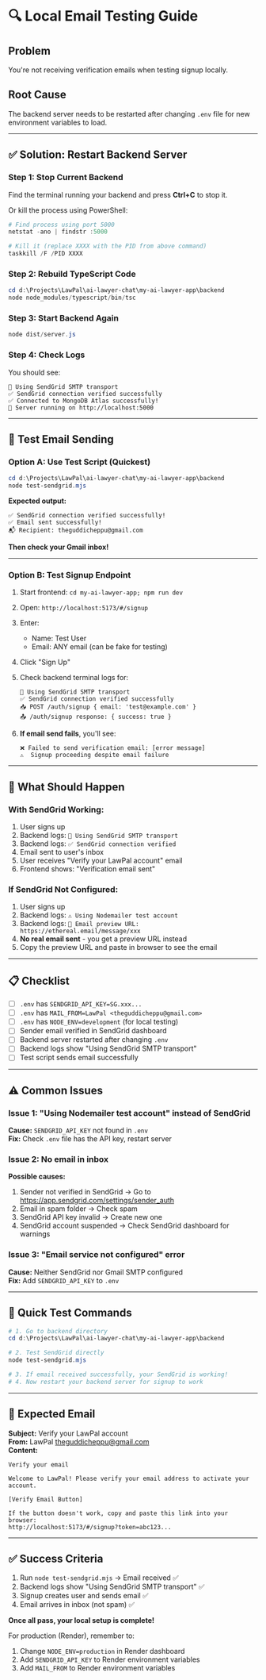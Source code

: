 # 🔍 Local Email Testing Guide

## Problem
You're not receiving verification emails when testing signup locally.

## Root Cause
The backend server needs to be restarted after changing `.env` file for new environment variables to load.

---

## ✅ Solution: Restart Backend Server

### Step 1: Stop Current Backend
Find the terminal running your backend and press **Ctrl+C** to stop it.

Or kill the process using PowerShell:
```powershell
# Find process using port 5000
netstat -ano | findstr :5000

# Kill it (replace XXXX with the PID from above command)
taskkill /F /PID XXXX
```

### Step 2: Rebuild TypeScript Code
```powershell
cd d:\Projects\LawPal\ai-lawyer-chat\my-ai-lawyer-app\backend
node node_modules/typescript/bin/tsc
```

### Step 3: Start Backend Again
```powershell
node dist/server.js
```

### Step 4: Check Logs
You should see:
```
📧 Using SendGrid SMTP transport
✅ SendGrid connection verified successfully
✅ Connected to MongoDB Atlas successfully!
🚀 Server running on http://localhost:5000
```

---

## 🧪 Test Email Sending

### Option A: Use Test Script (Quickest)
```powershell
cd d:\Projects\LawPal\ai-lawyer-chat\my-ai-lawyer-app\backend
node test-sendgrid.mjs
```

**Expected output:**
```
✅ SendGrid connection verified successfully!
✅ Email sent successfully!
📬 Recipient: theguddicheppu@gmail.com
```

**Then check your Gmail inbox!**

---

### Option B: Test Signup Endpoint
1. Start frontend: `cd my-ai-lawyer-app; npm run dev`
2. Open: `http://localhost:5173/#/signup`
3. Enter:
   - Name: Test User
   - Email: ANY email (can be fake for testing)
4. Click "Sign Up"
5. Check backend terminal logs for:
   ```
   📧 Using SendGrid SMTP transport
   ✅ SendGrid connection verified successfully
   📥 POST /auth/signup { email: 'test@example.com' }
   📤 /auth/signup response: { success: true }
   ```

6. **If email send fails**, you'll see:
   ```
   ❌ Failed to send verification email: [error message]
   ⚠️  Signup proceeding despite email failure
   ```

---

## 🎯 What Should Happen

### With SendGrid Working:
1. User signs up
2. Backend logs: `📧 Using SendGrid SMTP transport`
3. Backend logs: `✅ SendGrid connection verified`
4. Email sent to user's inbox
5. User receives "Verify your LawPal account" email
6. Frontend shows: "Verification email sent"

### If SendGrid Not Configured:
1. User signs up
2. Backend logs: `⚠️ Using Nodemailer test account`
3. Backend logs: `🔗 Email preview URL: https://ethereal.email/message/xxx`
4. **No real email sent** - you get a preview URL instead
5. Copy the preview URL and paste in browser to see the email

---

## 📋 Checklist

- [ ] `.env` has `SENDGRID_API_KEY=SG.xxx...`
- [ ] `.env` has `MAIL_FROM=LawPal <theguddicheppu@gmail.com>`
- [ ] `.env` has `NODE_ENV=development` (for local testing)
- [ ] Sender email verified in SendGrid dashboard
- [ ] Backend server restarted after changing `.env`
- [ ] Backend logs show "Using SendGrid SMTP transport"
- [ ] Test script sends email successfully

---

## ⚠️ Common Issues

### Issue 1: "Using Nodemailer test account" instead of SendGrid
**Cause:** `SENDGRID_API_KEY` not found in `.env`  
**Fix:** Check `.env` file has the API key, restart server

### Issue 2: No email in inbox
**Possible causes:**
1. Sender not verified in SendGrid → Go to https://app.sendgrid.com/settings/sender_auth
2. Email in spam folder → Check spam
3. SendGrid API key invalid → Create new one
4. SendGrid account suspended → Check SendGrid dashboard for warnings

### Issue 3: "Email service not configured" error
**Cause:** Neither SendGrid nor Gmail SMTP configured  
**Fix:** Add `SENDGRID_API_KEY` to `.env`

---

## 🚀 Quick Test Commands

```powershell
# 1. Go to backend directory
cd d:\Projects\LawPal\ai-lawyer-chat\my-ai-lawyer-app\backend

# 2. Test SendGrid directly
node test-sendgrid.mjs

# 3. If email received successfully, your SendGrid is working!
# 4. Now restart your backend server for signup to work
```

---

## 📧 Expected Email

**Subject:** Verify your LawPal account  
**From:** LawPal <theguddicheppu@gmail.com>  
**Content:**
```
Verify your email

Welcome to LawPal! Please verify your email address to activate your account.

[Verify Email Button]

If the button doesn't work, copy and paste this link into your browser:
http://localhost:5173/#/signup?token=abc123...
```

---

## ✅ Success Criteria

1. Run `node test-sendgrid.mjs` → Email received ✅
2. Backend logs show "Using SendGrid SMTP transport" ✅
3. Signup creates user and sends email ✅
4. Email arrives in inbox (not spam) ✅

**Once all pass, your local setup is complete!**

For production (Render), remember to:
1. Change `NODE_ENV=production` in Render dashboard
2. Add `SENDGRID_API_KEY` to Render environment variables
3. Add `MAIL_FROM` to Render environment variables
